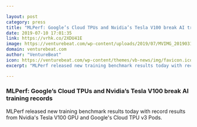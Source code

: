 ```yaml
---

layout: post
category: press
title: "MLPerf: Google’s Cloud TPUs and Nvidia’s Tesla V100 break AI training records"
date: 2019-07-10 17:01:35
link: https://vrhk.co/2XDU41E
image: https://venturebeat.com/wp-content/uploads/2019/07/MVIMG_20190318_133330_1.jpg?w=1200&strip=all
domain: venturebeat.com
author: "VentureBeat"
icon: https://venturebeat.com/wp-content/themes/vb-news/img/favicon.ico
excerpt: "MLPerf released new training benchmark results today with record results from Nvidia's Tesla V100 GPU and Google's Cloud TPU v3 Pods."

---
```


### MLPerf: Google’s Cloud TPUs and Nvidia’s Tesla V100 break AI training records

MLPerf released new training benchmark results today with record results from Nvidia's Tesla V100 GPU and Google's Cloud TPU v3 Pods.